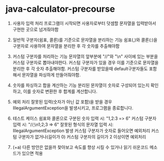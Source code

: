 # java-calculator-precourse

1. 사용자 입력 처리
   프로그램이 시작되면 사용자로부터 덧셈할 문자열을 입력받아서 구현한 곳으로 넘겨줘야함

2. 일반적 구분자(쉼표, 콜론)를 기준으로 문자열을 분리하는 기능
   쉼표(,)와 콜론(:)을 구분자로 사용하여 문자열을 분리한 후 각 숫자를 추출해야함

3. 커스텀 구분자를 처리하는 기능
   문자열의 앞부분에 "//"와 "\n" 사이에 있는 부분을 커스텀 구분자로 뽑아내야한다.
   커스텀 구분자가 있을 경우 이를 기준으로 문자열을 분리한 후 각 숫자 추출해야함.
   커스텀 구분자를 받았을때 default구분자들도 포함해서 문자열을 파싱하게 만들어줘야함.

4. 숫자를 파싱하고 합을 계산하는 기능
   분리된 문자열이 숫자로 구성되어 있는지 확인하고, 이를 숫자로 변환한 후 합계를 계산합니다.

5. 예외 처리
   잘못된 입력(숫자가 아닌 값 포함)을 받을 경우 IllegalArgumentException을 발생시키고, 프로그램을 종료합니다.

6. 테스트 케이스
   쉼표와 콜론으로 구분된 숫자 입력 시: "1,2:3 => 6"
   커스텀 구분자 입력 시: "//;\n1;2;3 => 6"
   잘못된 형식의 문자열 입력 시: IllegalArgumentException 발생
   커스텀 구분자가 숫자로 들어오면 예외처리
   커스텀 구분자가 없거나(길이가 0) 커스텀 구분자의 길이가 2 이상이면 예외처리

7. (+a) 다른 방안은 없을까 찾아보고 속도를 향상 시킬 수 있거나 읽기 쉬운코드 메소드가 있으면 적용
